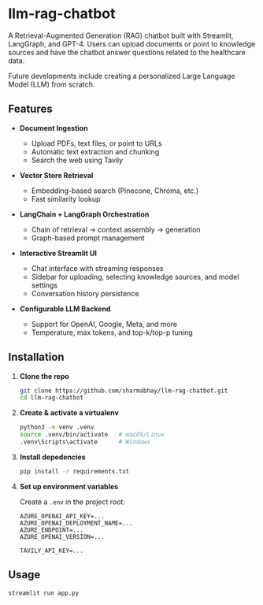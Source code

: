 # llm-rag-chatbot

A Retrieval-Augmented Generation (RAG) chatbot built with Streamlit, LangGraph, and GPT-4. Users can upload documents or point to knowledge sources and have the chatbot answer questions related to the healthcare data.

Future developments include creating a personalized Large Language Model (LLM) from scratch.


## Features

- **Document Ingestion**
  - Upload PDFs, text files, or point to URLs
  - Automatic text extraction and chunking
  - Search the web using Tavily

- **Vector Store Retrieval**
  - Embedding-based search (Pinecone, Chroma, etc.)
  - Fast similarity lookup

- **LangChain + LangGraph Orchestration**
  - Chain of retrieval -> context assembly -> generation
  - Graph-based prompt management

- **Interactive Streamlit UI**
  - Chat interface with streaming responses
  - Sidebar for uploading, selecting knowledge sources, and model settings
  - Conversation history persistence

- **Configurable LLM Backend**
  - Support for OpenAI, Google, Meta, and more
  - Temperature, max tokens, and top-k/top-p tuning


## Installation

1. **Clone the repo**
   ```bash
   git clone https://github.com/sharmabhay/llm-rag-chatbot.git
   cd llm-rag-chatbot
   ```

2. **Create & activate a virtualenv**
    ```bash
    python3 -m venv .venv
    source .venv/bin/activate   # macOS/Linux
    .venv\Scripts\activate      # Windows
    ```

3. **Install depedencies**
    ```bash
    pip install -r requirements.txt
    ```

4. **Set up environment variables**

    Create a `.env` in the project root:
    ```
    AZURE_OPENAI_API_KEY=...
    AZURE_OPENAI_DEPLOYMENT_NAME=...
    AZURE_ENDPOINT=...
    AZURE_OPENAI_VERSION=...

    TAVILY_API_KEY=...
    ```


## Usage

```bash
streamlit run app.py
```
